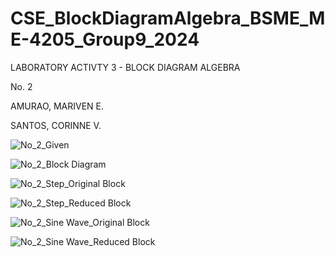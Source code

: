 # CSE_BlockDiagramAlgebra_BSME_ME-4205_Group9_2024

LABORATORY ACTIVTY 3 - BLOCK DIAGRAM ALGEBRA

No. 2

AMURAO, MARIVEN E.

SANTOS, CORINNE V.

![No_2_Given](https://github.com/CorinneSantos/CSE_BlockDiagramAlgebra_BSME_ME-4205_Group9_2024/assets/159272619/d4c65079-c4d6-4cca-92e2-3c0651c4f289)

![No_2_Block Diagram](https://github.com/CorinneSantos/CSE_BlockDiagramAlgebra_BSME_ME-4205_Group9_2024/assets/159272619/3de31812-30d4-4e83-b825-8c845331c238)

![No_2_Step_Original Block](https://github.com/CorinneSantos/CSE_BlockDiagramAlgebra_BSME_ME-4205_Group9_2024/assets/159272619/af460b41-3160-48aa-bd93-02d0f7a77171)

![No_2_Step_Reduced Block](https://github.com/CorinneSantos/CSE_BlockDiagramAlgebra_BSME_ME-4205_Group9_2024/assets/159272619/f5d06702-4272-496d-8408-ddaa81b0d006)

![No_2_Sine Wave_Original Block](https://github.com/CorinneSantos/CSE_BlockDiagramAlgebra_BSME_ME-4205_Group9_2024/assets/159272619/2acaf417-aad4-4d7f-a663-74f09e8bd83e)

![No_2_Sine Wave_Reduced Block](https://github.com/CorinneSantos/CSE_BlockDiagramAlgebra_BSME_ME-4205_Group9_2024/assets/159272619/39af1d80-e449-4eff-9e7c-b092d4e92b8d)


